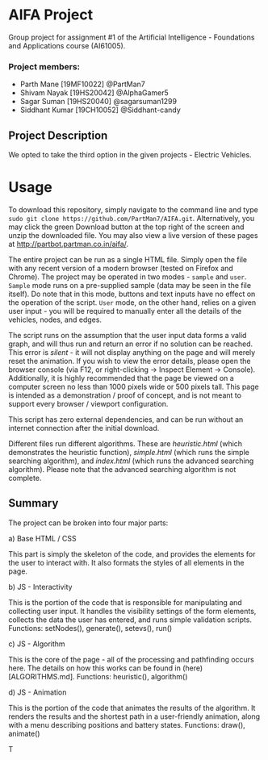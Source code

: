 # AIFA Project

Group project for assignment #1 of the Artificial Intelligence - Foundations and Applications course (AI61005).

### Project members:
* Parth Mane [19MF10022] @PartMan7
* Shivam Nayak [19HS20042] @AlphaGamer5
* Sagar Suman [19HS20040] @sagarsuman1299
* Siddhant Kumar [19CH10052] @Siddhant-candy

## Project Description
We opted to take the third option in the given projects - Electric Vehicles.


# Usage
To download this repository, simply navigate to the command line and type ``sudo git clone https://github.com/PartMan7/AIFA.git``. Alternatively, you may click the green Download button at the top right of the screen and unzip the downloaded file. You may also view a live version of these pages at http://partbot.partman.co.in/aifa/.

The entire project can be run as a single HTML file. Simply open the file with any recent version of a modern browser (tested on Firefox and Chrome).
The project may be operated in two modes - `sample` and `user`. `Sample` mode runs on a pre-supplied sample (data may be seen in the file itself). Do note that in this mode, buttons and text inputs have no effect on the operation of the script. `User` mode, on the other hand, relies on a given user input - you will be required to manually enter all the details of the vehicles, nodes, and edges.

The script runs on the assumption that the user input data forms a valid graph, and will thus run and return an error if no solution can be reached. This error is _silent_ - it will not display anything on the page and will merely reset the animation. If you wish to view the error details, please open the browser console (via F12, or right-clicking -> Inspect Element -> Console). Additionally, it is highly recommended that the page be viewed on a computer screen no less than 1000 pixels wide or 500 pixels tall. This page is intended as a demonstration / proof of concept, and is not meant to support every browser / viewport configuration.

This script has zero external dependencies, and can be run without an internet connection after the initial download.

Different files run different algorithms. These are *heuristic.html* (which demonstrates the heuristic function), *simple.html* (which runs the simple searching algorithm), and *index.html* (which runs the advanced searching algorithm). Please note that the advanced searching algorithm is not complete.

## Summary
The project can be broken into four major parts:

a) Base HTML / CSS

   This part is simply the skeleton of the code, and provides the elements for the user to interact with. It also formats the styles of all elements in the page.
   

b) JS - Interactivity

   This is the portion of the code that is responsible for manipulating and collecting user input. It handles the visibility settings of the form elements, collects the data the user has entered, and runs simple validation scripts. Functions: setNodes(), generate(), setevs(), run()
   
c) JS - Algorithm

   This is the core of the page - all of the processing and pathfinding occurs here. The details on how this works can be found in (here)[ALGORITHMS.md]. Functions: heuristic(), algorithm()
   
d) JS - Animation

   This is the portion of the code that animates the results of the algorithm. It renders the results and the shortest path in a user-friendly animation, along with a menu describing positions and battery states. Functions: draw(), animate()


T
